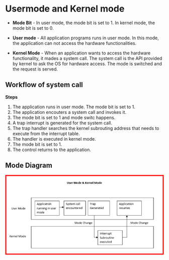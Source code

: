 # Usermode and Kernel mode

* **Mode Bit** - In user mode, the mode bit is set to 1. In kernel mode, the mode bit is set to 0.

* **User mode** - All application programs runs in user mode. In this mode, the application can not access the hardware functionalities.

* **Kernel Mode** - When an application wants to access the hardware functionality, it mades a system call. The system call is the API provided by kernel to ask the OS for hardware access. The mode is switched and the request is served.

## Workflow of system call

**Steps**
1. The application runs in user mode. The mode bit is set to 1.
2. The application encouters a system call and invokes it.
3. The mode bit is set to 1 and mode switc happens.
4. A trap interrupt is generated for the system call.
5. The trap handler searches the kernel subrouting address that needs to execute from the interrupt table.
6. The handler is executed in kernel mode.
7. The mode bit is set to 1.
8. The control returns to the application.

## Mode Diagram

<img src="../images/User Mode & Kernel Mode Diagram.png"/>
